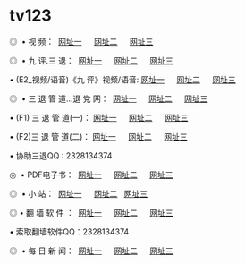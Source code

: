 # tv123
<p>◎   • 视 频： 
<a href="http://kh.tcp4.me/tv/" target="_blank">网址一</a> 　 
<a href="http://app.hicam.net/tv/" target="_blank">网址二</a> 　 
<a href="http://wi.forumz.info/" target="_blank">网址三</a></p>
<p>◎   • 九 评.三 退：  
<a href="http://kh.tcp4.me/t/" target="_blank">网址一</a> 　 
<a href="http://app.hicam.net/v/" target="_blank">网址二</a> 　 
<a href="http://wi.forumz.info/tt/" target="_blank">网址三</a> 　</p>
<p>  • (E2_视频/语音)《九 评》视频/语音: 
<a href="http://kh.tcp4.me/v/" target="_blank">网址一</a> 　 
<a href="http://app.hicam.net/v/" target="_blank">网址二</a> 　 
<a href="http://wi.forumz.info/v/" target="_blank">网址三</a></p>
<p>◎   • 三 退 管 道...退 党 网：  
<a href="http://kh.tcp4.me/go/8/" target="_blank">网址一</a> 　 
<a href="http://app.hicam.net/go/8/" target="_blank">网址二</a> 　 
<a href="http://wi.forumz.info/go/8/" target="_blank">网址三</a></p>
<p>  • (F1) 三 退 管 道(一)： 
<a href="http://kh.tcp4.me/d/" target="_blank">网址一</a> 　 
<a href="http://app.hicam.net/d/" target="_blank">网址二</a> 　 
<a href="http://wi.forumz.info/d/" target="_blank">网址三</a></p>
<p>  • (F2)三 退 管 道(二)： 
<a href="http://kh.tcp4.me/dd/" target="_blank">网址一</a> 　 
<a href="http://app.hicam.net/dd/" target="_blank">网址二</a> 　 
<a href="http://wi.forumz.info/dd/" target="_blank">网址三</a></p>
<p>  • 协助三退QQ : 2328134374</p>
<p>◎   • PDF电子书：  
<a href="http://kh.tcp4.me/p/" target="_blank">网址一</a> 　 
<a href="http://app.hicam.net/p/" target="_blank">网址二</a> 　 
<a href="http://wi.forumz.info/p/" target="_blank">网址三</a></p>
<p>◎ </span>  •  小 站：  
<a href="http://kh.tcp4.me/" target="_blank">网址一</a> 　 
<a href="http://app.hicam.net/" target="_blank">网址二</a>   
<a href="http://wi.forumz.info/" target="_blank">网址三</a></p>
<p>◎  • 翻 墙 软 件 ：  
<a href="http://kh.tcp4.me/f/" target="_blank">网址一</a> 　 
<a href="http://app.hicam.net/ff/" target="_blank">网址二</a> 　 
<a href="http://wi.forumz.info/f/" target="_blank">网址三</a></p>
<p>  • 索取翻墙软件QQ：2328134374</p>
<p>◎ </span>  • 每 日 新 闻：  
<a href="http://kh.tcp4.me/day/index.html" target="_blank">网址一</a> 　 
<a href="http://app.hicam.net/day/index.html" target="_blank">网址二</a> 　 
<a href="http://wi.forumz.info/day/index.html" target="_blank">网址三</a></p>

